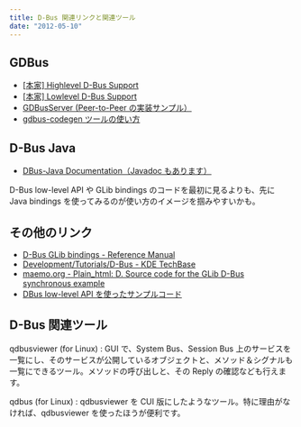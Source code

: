 ```yaml
---
title: D-Bus 関連リンクと関連ツール
date: "2012-05-10"
---
```


GDBus
----

* [[本家] Highlevel D-Bus Support](http://developer.gnome.org/gio/stable/gdbus-convenience.html)
* [[本家] Lowlevel D-Bus Support](http://developer.gnome.org/gio/stable/gdbus-lowlevel.html)
* [GDBusServer (Peer-to-Peer の実装サンプル）](http://developer.gnome.org/gio/2.32/GDBusServer.html)
* [gdbus-codegen ツールの使い方](http://developer.gnome.org/gio/stable/ch30s05.html)


D-Bus Java
----

* [DBus-Java Documentation（Javadoc もあります）](http://dbus.freedesktop.org/doc/dbus-java/)

D-Bus low-level API や GLib bindings のコードを最初に見るよりも、先に Java bindings を使ってみるのが使い方のイメージを掴みやすいかも。


その他のリンク
----

* [D-Bus GLib bindings - Reference Manual](http://dbus.freedesktop.org/doc/dbus-glib/)
* [Development/Tutorials/D-Bus - KDE TechBase](http://techbase.kde.org/Development/Tutorials/D-Bus)
* [maemo.org - Plain_html: D. Source code for the GLib D-Bus synchronous example](http://maemo.org/development/training/maemo_platform_development_content/plain_html/node13/)
* [DBus low-level API を使ったサンプルコード](http://www.matthew.ath.cx/misc/dbus)


D-Bus 関連ツール
----

qdbusviewer (for Linux)
: GUI で、System Bus、Session Bus 上のサービスを一覧にし、そのサービスが公開しているオブジェクトと、メソッド＆シグナルも一覧にできるツール。メソッドの呼び出しと、その Reply の確認なども行えます。

qdbus (for Linux)
: qdbusviewer を CUI 版にしたようなツール。特に理由がなければ、qdbusviewer を使ったほうが便利です。

